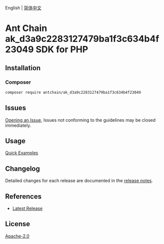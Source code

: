 English | [简体中文](README-CN.md)

# Ant Chain ak_d3a9c2283127479ba1f3c634b4f23049 SDK for PHP

## Installation

### Composer

```bash
composer require antchain/ak_d3a9c2283127479ba1f3c634b4f23049
```

## Issues

[Opening an Issue](https://github.com/alipay/antchain-openapi-prod-sdk/issues/new), Issues not conforming to the guidelines may be closed immediately.

## Usage

[Quick Examples](https://github.com/alipay/antchain-openapi-prod-sdk/blob/master/docs/0-Examples-EN.md#quick-examples)

## Changelog

Detailed changes for each release are documented in the [release notes](./ChangeLog.txt).

## References

* [Latest Release](https://github.com/antchain-openapi-sdk-php)

## License

[Apache-2.0](http://www.apache.org/licenses/LICENSE-2.0)
